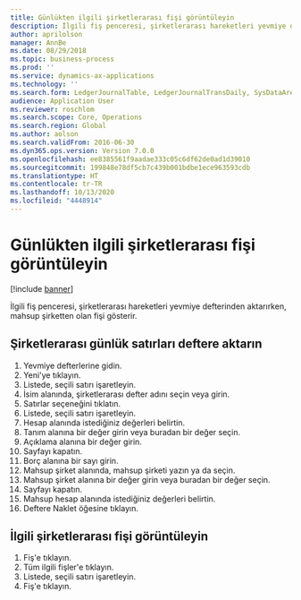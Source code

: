 ```yaml
---
title: Günlükten ilgili şirketlerarası fişi görüntüleyin
description: İlgili fiş penceresi, şirketlerarası hareketleri yevmiye defterinden aktarırken, mahsup şirketten olan fişi gösterir.
author: aprilolson
manager: AnnBe
ms.date: 08/29/2018
ms.topic: business-process
ms.prod: ''
ms.service: dynamics-ax-applications
ms.technology: ''
ms.search.form: LedgerJournalTable, LedgerJournalTransDaily, SysDataAreaSelectLookup, LedgerTransVoucher, LedgerTransRelatedVouchers
audience: Application User
ms.reviewer: roschlom
ms.search.scope: Core, Operations
ms.search.region: Global
ms.author: aolson
ms.search.validFrom: 2016-06-30
ms.dyn365.ops.version: Version 7.0.0
ms.openlocfilehash: ee8385561f9aadae333c05c6df62de0ad1d39010
ms.sourcegitcommit: 199848e78df5cb7c439b001bdbe1ece963593cdb
ms.translationtype: HT
ms.contentlocale: tr-TR
ms.lasthandoff: 10/13/2020
ms.locfileid: "4448914"
---
```

# <a name="view-related-intercompany-voucher-from-journal"></a>Günlükten ilgili şirketlerarası fişi görüntüleyin

[!include [banner](../../includes/banner.md)]

İlgili fiş penceresi, şirketlerarası hareketleri yevmiye defterinden aktarırken, mahsup şirketten olan fişi gösterir.


## <a name="post-an-intercompany-journal"></a>Şirketlerarası günlük satırları deftere aktarın
1. Yevmiye defterlerine gidin.
2. Yeni'ye tıklayın.
3. Listede, seçili satırı işaretleyin.
4. İsim alanında, şirketlerarası defter adını seçin veya girin.
5. Satırlar seçeneğini tıklatın.
6. Listede, seçili satırı işaretleyin.
7. Hesap alanında istediğiniz değerleri belirtin.
8. Tanım alanına bir değer girin veya buradan bir değer seçin.
9. Açıklama alanına bir değer girin.
10. Sayfayı kapatın.
11. Borç alanına bir sayı girin.
12. Mahsup şirket alanında, mahsup şirketi yazın ya da seçin.
13. Mahsup şirket alanına bir değer girin veya buradan bir değer seçin.
14. Sayfayı kapatın.
15. Mahsup hesap alanında istediğiniz değerleri belirtin.
16. Deftere Naklet öğesine tıklayın.

## <a name="view-related-intercompany-voucher"></a>İlgili şirketlerarası fişi görüntüleyin
1. Fiş'e tıklayın.
2. Tüm ilgili fişler'e tıklayın.
3. Listede, seçili satırı işaretleyin.
4. Fiş'e tıklayın.

